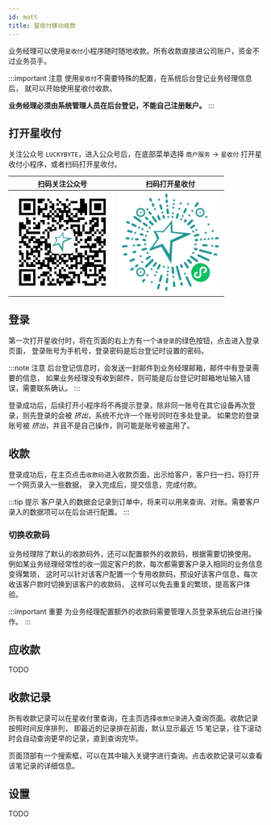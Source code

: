 ```yaml
---
id: mott
title: 星收付移动收款
---
```


业务经理可以使用`星收付`小程序随时随地收款。所有收款直接进公司账户，资金不过业务员手。

:::important 注意
使用`星收付`不需要特殊的配置，在系统后台登记业务经理信息后，
就可以开始使用星收付收款。

**业务经理必须由系统管理人员在后台登记，不能自己注册账户。**
:::

## 打开星收付

关注公众号 `LUCKYBYTE`，进入公众号后，在底部菜单选择 `商户服务` -> `星收付`
打开星收付小程序，或者扫码打开星收付。

  扫码关注公众号             |  扫码打开星收付
:-------------------------:|:-------------------------:
<img src='/img/weixin/gzh.jpg' width='200' title='公众号' alt='公众号二维码' /> | <img src='/img/weixin/mott.jpg' width='200' title='星收付' alt='小程序码' />

## 登录

第一次打开星收付时，将在页面的右上方有一个`请登录`的绿色按钮，点击进入登录页面，
登录账号为手机号，登录密码是后台登记时设置的密码。

:::note 注意
后台登记信息时，会发送一封邮件到业务经理邮箱，邮件中有登录需要的信息，
如果业务经理没有收到邮件，则可能是后台登记时邮箱地址输入错误，需要联系确认。
:::

登录成功后，后续打开小程序将不再提示登录，除非同一账号在其它设备再次登录，则先登录的会被
_挤出_，系统不允许一个账号同时在多处登录。
如果您的登录账号被 _挤出_，并且不是自己操作，则可能是账号被盗用了。

## 收款

登录成功后，在主页点击`收款码`进入收款页面，出示给客户，客户扫一扫，将打开一个网页录入一些数据，
录入完成后，提交信息，完成付款。

:::tip 提示
客户录入的数据会记录到订单中，将来可以用来查询、对账。需要客户录入的数据项可以在后台进行配置。
:::

### 切换收款码

业务经理除了默认的收款码外，还可以配置额外的收款码，根据需要切换使用。
例如某业务经理经常性的收一固定客户的款，每次都需要客户录入相同的业务信息变得繁琐，
这时可以针对该客户配置一个专用收款码，预设好该客户信息，每次收该客户款时切换到该客户的收款码，
这样可以免去重复的繁琐，提高客户体验。

:::important 重要
为业务经理配置额外的收款码需要管理人员登录系统后台进行操作。
:::

## 应收款

TODO

## 收款记录

所有收款记录可以在星收付里查询，在主页选择`收款记录`进入查询页面。收款记录按照时间反序排列，
即最近的记录排在前面，默认显示最近 15 笔记录，往下滚动时会自动查询更早的记录，直到查询完毕。

页面顶部有一个搜索框，可以在其中输入关键字进行查询。点击收款记录可以查看该笔记录的详细信息。

## 设置

TODO
